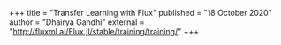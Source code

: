 +++
title = "Transfer Learning with Flux"
published = "18 October 2020"
author = "Dhairya Gandhi"
external = "http://fluxml.ai/Flux.jl/stable/training/training/"
+++
